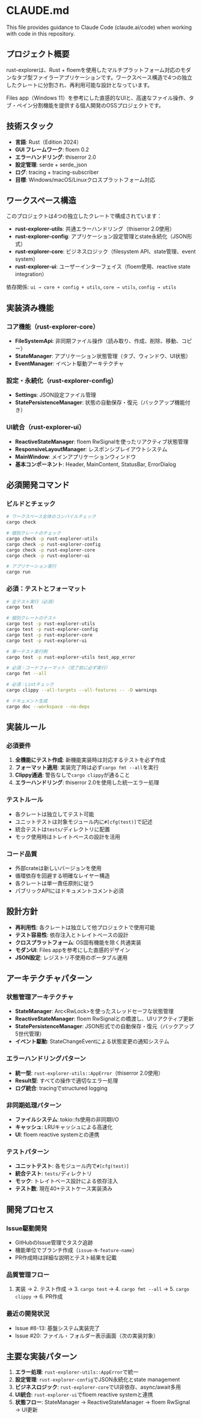 # CLAUDE.md

This file provides guidance to Claude Code (claude.ai/code) when working with code in this repository.

## プロジェクト概要

rust-explorerは、Rust + floemを使用したマルチプラットフォーム対応のモダンなタブ型ファイラーアプリケーションです。ワークスペース構造で4つの独立したクレートに分割され、再利用可能な設計となっています。

Files app（Windows 11）を参考にした直感的なUIと、高速なファイル操作、タブ・ペイン分割機能を提供する個人開発のOSSプロジェクトです。

## 技術スタック

- **言語**: Rust（Edition 2024）
- **GUI フレームワーク**: floem 0.2
- **エラーハンドリング**: thiserror 2.0
- **設定管理**: serde + serde_json
- **ログ**: tracing + tracing-subscriber
- **目標**: Windows/macOS/Linuxクロスプラットフォーム対応

## ワークスペース構造

このプロジェクトは4つの独立したクレートで構成されています：

- **rust-explorer-utils**: 共通エラーハンドリング（thiserror 2.0使用）
- **rust-explorer-config**: アプリケーション設定管理とstate永続化（JSON形式）
- **rust-explorer-core**: ビジネスロジック（filesystem API、state管理、event system）
- **rust-explorer-ui**: ユーザーインターフェイス（floem使用、reactive state integration）

依存関係: `ui → core + config + utils`, `core → utils`, `config → utils`

## 実装済み機能

### コア機能（rust-explorer-core）

- **FileSystemApi**: 非同期ファイル操作（読み取り、作成、削除、移動、コピー）
- **StateManager**: アプリケーション状態管理（タブ、ウィンドウ、UI状態）
- **EventManager**: イベント駆動アーキテクチャ

### 設定・永続化（rust-explorer-config）

- **Settings**: JSON設定ファイル管理
- **StatePersistenceManager**: 状態の自動保存・復元（バックアップ機能付き）

### UI統合（rust-explorer-ui）

- **ReactiveStateManager**: floem RwSignalを使ったリアクティブ状態管理
- **ResponsiveLayoutManager**: レスポンシブレイアウトシステム
- **MainWindow**: メインアプリケーションウィンドウ
- **基本コンポーネント**: Header, MainContent, StatusBar, ErrorDialog

## 必須開発コマンド

### ビルドとチェック

```bash
# ワークスペース全体のコンパイルチェック
cargo check

# 個別クレートのチェック
cargo check -p rust-explorer-utils
cargo check -p rust-explorer-config
cargo check -p rust-explorer-core
cargo check -p rust-explorer-ui

# アプリケーション実行
cargo run
```

### 必須：テストとフォーマット

```bash
# 全テスト実行（必須）
cargo test

# 個別クレートのテスト
cargo test -p rust-explorer-utils
cargo test -p rust-explorer-config
cargo test -p rust-explorer-core
cargo test -p rust-explorer-ui

# 単一テスト実行例
cargo test -p rust-explorer-utils test_app_error

# 必須：コードフォーマット（完了前に必ず実行）
cargo fmt --all

# 必須：Lintチェック
cargo clippy --all-targets --all-features -- -D warnings

# ドキュメント生成
cargo doc --workspace --no-deps
```

## 実装ルール

### 必須要件

1. **全機能にテスト作成**: 新機能実装時は対応するテストを必ず作成
2. **フォーマット適用**: 実装完了時は必ず`cargo fmt --all`を実行
3. **Clippy通過**: 警告なしで`cargo clippy`が通ること
4. **エラーハンドリング**: thiserror 2.0を使用した統一エラー処理

### テストルール

- 各クレートは独立してテスト可能
- ユニットテストは対象モジュール内に`#[cfg(test)]`で記述
- 統合テストは`tests/`ディレクトリに配置
- モック使用時はトレイトベースの設計を活用

### コード品質

- 外部crateは新しいバージョンを使用
- 循環依存を回避する明確なレイヤー構造
- 各クレートは単一責任原則に従う
- パブリックAPIにはドキュメントコメント必須

## 設計方針

- **再利用性**: 各クレートは独立して他プロジェクトで使用可能
- **テスト容易性**: 依存注入とトレイトベースの設計
- **クロスプラットフォーム**: OS固有機能を除く共通実装
- **モダンUI**: Files appを参考にした直感的デザイン
- **JSON設定**: レジストリ不使用のポータブル運用

## アーキテクチャパターン

### 状態管理アーキテクチャ

- **StateManager**: Arc<RwLock<AppState>>を使ったスレッドセーフな状態管理
- **ReactiveStateManager**: floem RwSignalとの橋渡し、UIリアクティブ更新
- **StatePersistenceManager**: JSON形式での自動保存・復元（バックアップ5世代管理）
- **イベント駆動**: StateChangeEventによる状態変更の通知システム

### エラーハンドリングパターン

- **統一型**: `rust-explorer-utils::AppError`（thiserror 2.0使用）
- **Result型**: すべての操作で適切なエラー処理
- **ログ統合**: tracingでstructured logging

### 非同期処理パターン

- **ファイルシステム**: tokio::fs使用の非同期I/O
- **キャッシュ**: LRUキャッシュによる高速化
- **UI**: floem reactive systemとの連携

### テストパターン

- **ユニットテスト**: 各モジュール内で`#[cfg(test)]`
- **統合テスト**: `tests/`ディレクトリ
- **モック**: トレイトベース設計による依存注入
- **テスト数**: 現在40+テストケース実装済み

## 開発プロセス

### Issue駆動開発

- GitHubのIssue管理でタスク追跡
- 機能単位でブランチ作成（`issue-N-feature-name`）
- PR作成時は詳細な説明とテスト結果を記載

### 品質管理フロー

1. 実装 → 2. テスト作成 → 3. `cargo test` → 4. `cargo fmt --all` → 5. `cargo clippy` → 6. PR作成

### 最近の開発状況

- Issue #8-13: 基盤システム実装完了
- Issue #20: ファイル・フォルダー表示画面（次の実装対象）

## 主要な実装パターン

1. **エラー処理**: `rust-explorer-utils::AppError`で統一
2. **設定管理**: `rust-explorer-config`でJSON永続化とstate management
3. **ビジネスロジック**: `rust-explorer-core`でUI非依存、async/await多用
4. **UI統合**: `rust-explorer-ui`でfloem reactive systemと連携
5. **状態フロー**: StateManager → ReactiveStateManager → floem RwSignal → UI更新
